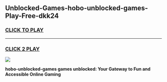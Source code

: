 
## Unblocked-Games-hobo-unblocked-games-Play-Free-dkk24
<h3>
<a href="https://premium76.site?title=hobo-unblocked-games&ref=23A">CLICK TO PLAY</a></h3>
<hr>

<h3>
<a href="https://premium76.site?title=hobo-unblocked-games&ref=23A">CLICK 2 PLAY</a>
  
</h3>

<a href="https://premium76.site?title=hobo-unblocked-games&ref=23A"><img src="https://clearcache.store/games.png"></a>


**hobo-unblocked-games games unblocked: Your Gateway to Fun and Accessible Online Gaming**
